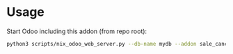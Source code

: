 # Usage

Start Odoo including this addon (from repo root):

```bash
python3 scripts/nix_odoo_web_server.py --db-name mydb --addon sale_cancel_reason
```
